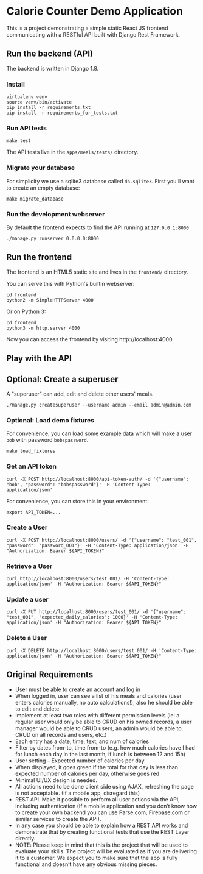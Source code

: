 # Calorie Counter Demo Application

This is a project demonstrating a simple static React JS frontend communicating
with a RESTful API built with Django Rest Framework.

## Run the backend (API)

The backend is written in Django 1.8.

### Install

```
virtualenv venv
source venv/bin/activate
pip install -r requirements.txt
pip install -r requirements_for_tests.txt
```

### Run API tests

```
make test
```

The API tests live in the `apps/meals/tests/` directory.

### Migrate your database

For simplicity we use a sqlite3 database called `db.sqlite3`. First you'll want
to create an empty database:

```
make migrate_database
```

### Run the development webserver

By default the frontend expects to find the API running at `127.0.0.1:8000`

```
./manage.py runserver 0.0.0.0:8000
```

## Run the frontend

The frontend is an HTML5 static site and lives in the `frontend/` directory.

You can serve this with Python's builtin webserver:

```
cd frontend
python2 -m SimpleHTTPServer 4000
```

Or on Python 3:

```
cd frontend
python3 -m http.server 4000
```

Now you can access the frontend by visiting http://localhost:4000


## Play with the API

## Optional: Create a superuser

A "superuser" can add, edit and delete other users' meals.


```
./manage.py createsuperuser --username admin --email admin@admin.com
```

### Optional: Load demo fixtures

For convenience, you can load some example data which will make a user `bob`
with password `bobspassword`.

```
make load_fixtures
```
### Get an API token

```
curl -X POST http://localhost:8000/api-token-auth/ -d '{"username": "bob", "password": "bobspassword"}' -H 'Content-Type: application/json'
```

For convenience, you can store this in your environment:

```
export API_TOKEN=...
```

### Create a User

```
curl -X POST http://localhost:8000/users/ -d '{"username": "test_001", "password": "password_001"}' -H 'Content-Type: application/json' -H "Authorization: Bearer ${API_TOKEN}"
```

### Retrieve a User

```
curl http://localhost:8000/users/test_001/ -H 'Content-Type: application/json' -H "Authorization: Bearer ${API_TOKEN}"
```

### Update a user

```
curl -X PUT http://localhost:8000/users/test_001/ -d '{"username": "test_001", "expected_daily_calories": 1000}' -H 'Content-Type: application/json' -H "Authorization: Bearer ${API_TOKEN}"
```

### Delete a User

```
curl -X DELETE http://localhost:8000/users/test_001/ -H 'Content-Type: application/json' -H "Authorization: Bearer ${API_TOKEN}"
```

## Original Requirements

- User must be able to create an account and log in
- When logged in, user can see a list of his meals and calories (user enters
  calories manually, no auto calculations!), also he should be able to edit and
  delete
- Implement at least two roles with different permission levels (ie: a regular
  user would only be able to CRUD on his owned records, a user manager would be
  able to CRUD users, an admin would be able to CRUD on all records and users,
  etc.)
- Each entry has a date, time, text, and num of calories
- Filter by dates from-to, time from-to (e.g. how much calories have I had for
  lunch each day in the last month, if lunch is between 12 and 15h)
- User setting – Expected number of calories per day
- When displayed, it goes green if the total for that day is less than expected
  number of calories per day, otherwise goes red
- Minimal UI/UX design is needed.
- All actions need to be done client side using AJAX, refreshing the page is
  not acceptable. (If a mobile app, disregard this)
- REST API. Make it possible to perform all user actions via the API, including
  authentication (If a mobile application and you don’t know how to create your
  own backend you can use Parse.com, Firebase.com or similar services to create
  the API).
- In any case you should be able to explain how a REST API works and
  demonstrate that by creating functional tests that use the REST Layer
  directly.
- NOTE: Please keep in mind that this is the project that will be
  used to evaluate your skills. The project will be evaluated as if you are
  delivering it to a customer. We expect you to make sure that the app is fully
  functional and doesn’t have any obvious missing pieces.

